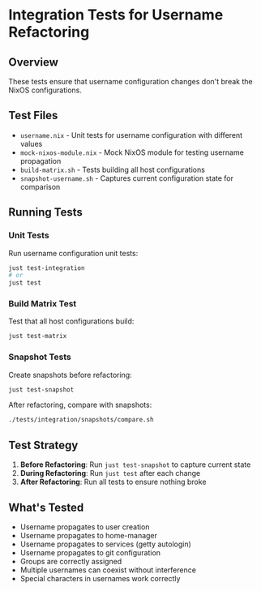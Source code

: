 # Integration Tests for Username Refactoring

## Overview

These tests ensure that username configuration changes don't break the NixOS configurations.

## Test Files

- `username.nix` - Unit tests for username configuration with different values
- `mock-nixos-module.nix` - Mock NixOS module for testing username propagation
- `build-matrix.sh` - Tests building all host configurations
- `snapshot-username.sh` - Captures current configuration state for comparison

## Running Tests

### Unit Tests
Run username configuration unit tests:
```bash
just test-integration
# or
just test
```

### Build Matrix Test
Test that all host configurations build:
```bash
just test-matrix
```

### Snapshot Tests
Create snapshots before refactoring:
```bash
just test-snapshot
```

After refactoring, compare with snapshots:
```bash
./tests/integration/snapshots/compare.sh
```

## Test Strategy

1. **Before Refactoring**: Run `just test-snapshot` to capture current state
2. **During Refactoring**: Run `just test` after each change
3. **After Refactoring**: Run all tests to ensure nothing broke

## What's Tested

- Username propagates to user creation
- Username propagates to home-manager
- Username propagates to services (getty autologin)
- Username propagates to git configuration
- Groups are correctly assigned
- Multiple usernames can coexist without interference
- Special characters in usernames work correctly